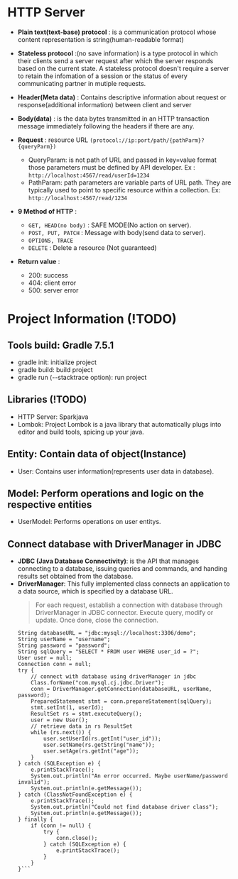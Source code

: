 # HTTP Server

- **Plain text(text-base) protocol** : is a communication protocol whose content representation is string(human-readable format)

- **Stateless protocol** :(no save information) is a type protocol in which their clients send a server request after which the server responds based on the current state. A stateless protocol doesn't require a server to retain the infomation of a session or the status of every communicating partner in mutiple requests.

- **Header(Meta data)** : Contains descriptive information about request or response(additional information) between client and server

- **Body(data)** : is the data bytes transmitted in an HTTP transaction message immediately following the headers if there are any.

- **Request** : resource URL `(protocol://ip:port/path/{pathParm}?{queryParm})`
    - QueryParam: is not path of URL and passed in key=value format those parameters must be defined by API developer. Ex : `http://localhost:4567/read/userId=1234`
    - PathParam: path parameters are variable parts of URL path. They are typically used to point to specific resource within a collection. Ex: `http://localhost:4567/read/1234`

- **9 Method of HTTP** : 
    - `GET, HEAD(no body)` : SAFE MODE(No action on server).
    - `POST, PUT, PATCH` : Message with body(send data to server).
    - `OPTIONS, TRACE`
    - `DELETE` : Delete a resource (Not guaranteed)

- **Return value** :
    - 200: success
    - 404: client error
    - 500: server error

# Project Information (!TODO)
## Tools build: Gradle 7.5.1
- gradle init: initialize project
- gradle build: build project
- gradle run (--stacktrace option): run project

## Libraries (!TODO)
- HTTP Server: Sparkjava
- Lombok: Project Lombok is a java library that automatically plugs into editor and build tools, spicing up your java.


## Entity: Contain data of object(Instance)
- User: Contains user information(represents user data in database).

## Model: Perform operations and logic on the respective entities
- UserModel: Performs operations on user entitys.

## Connect database with DriverManager in JDBC
- **JDBC (Java Database Connectivity)**: is the API that manages connecting to a database, issuing queries and commands, and handing results set obtained from the database.
- **DriverManager**: This fully implemented class connects an application to a data source, which is specified by a database URL.
    > For each request, establish a connection with database through DriverManager in JDBC connector. Execute query, modify or update. Once done, close the connection.
    ```
    String databaseURL = "jdbc:mysql://localhost:3306/demo";
    String userName = "username";
    String password = "password";
    String sqlQuery = "SELECT * FROM user WHERE user_id = ?";
    User user = null;
    Connection conn = null;
    try {
        // connect with database using driverManager in jdbc
        Class.forName("com.mysql.cj.jdbc.Driver");
        conn = DriverManager.getConnection(databaseURL, userName, password);
        PreparedStatement stmt = conn.prepareStatement(sqlQuery);
        stmt.setInt(1, userId);
        ResultSet rs = stmt.executeQuery();
        user = new User();
        // retrieve data in rs ResultSet
        while (rs.next()) {
            user.setUserId(rs.getInt("user_id"));
            user.setName(rs.getString("name"));
            user.setAge(rs.getInt("age"));
        }
    } catch (SQLException e) {
        e.printStackTrace();
        System.out.println("An error occurred. Maybe userName/password invalid");
        System.out.println(e.getMessage());
    } catch (ClassNotFoundException e) {
        e.printStackTrace();
        System.out.println("Could not find database driver class");
        System.out.println(e.getMessage());
    } finally {
        if (conn != null) {
            try {
                conn.close();
            } catch (SQLException e) {
                e.printStackTrace();
            }
        }
    }```